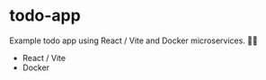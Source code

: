 # todo-app

Example todo app using React / Vite and Docker microservices. 👨‍💻

- React / Vite
- Docker

